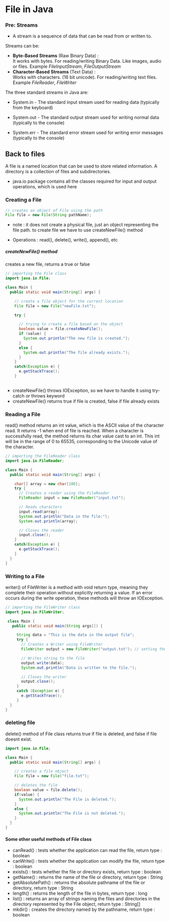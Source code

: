# File in Java

### Pre: Streams
- A stream is a sequence of data that can be read from or written to.

Streams can be:
-    **Byte-Based Streams** (Raw Binary Data) : <br> It works with bytes. For reading/writing Binary Data. Like images, audio or files. 
    Example *FileInputStream*, *FileOutputStream* 
- **Character-Based Streams** (Text Data) : <br> Works with characters. (16 bit unicode). For reading/writing text files. 
    Example *FileReader*, *FileWriter*


The three standard streams in Java are:

- System.in - The standard input stream used for reading data (typically from the keyboard)

- System.out - The standard output stream used for writing normal data (typically to the console)

- System.err - The standard error stream used for writing error messages (typically to the console)


## Back to files
A file is a named location that can be used to store related information.
A directory is a collection of files and subdirectories.
<br>
- java.io package contains all the classes required for input and output operations, which is used here

### Creating a File
```java
// creates an object of File using the path 
File file = new File(String pathName);
```

- note : it does not create a physical file, just an object representing the file path. to create file we have to use createNewFile() method

- Operations : read(), delete(), write(), append(), etc

##### createNewFile() method
creates a new file, returns a true or false
```java
// importing the File class
import java.io.File;

class Main {
  public static void main(String[] args) {

    // create a file object for the current location
    File file = new File("newFile.txt");

    try {

      // trying to create a file based on the object
      boolean value = file.createNewFile();
      if (value) {
        System.out.println("The new file is created.");
      }
      else {
        System.out.println("The file already exists.");
      }
    }
    catch(Exception e) {
      e.getStackTrace();
    }
  
```

- createNewFile() throws IOException, so we have to handle it using try-catch or throws keyword
- createNewFile() returns true if file is created, false if file already exists


### Reading a File
read() method returns an int value, which is the ASCII value of the character read. It returns -1 when end of file is reached.
When a character is successfully read, the method returns its char value cast to an int. This int will be in the range of 0 to 65535, corresponding to the Unicode value of the character.
```java
// importing the FileReader class
import java.io.FileReader;

class Main {
  public static void main(String[] args) {

    char[] array = new char[100];
    try {
      // Creates a reader using the FileReader
      FileReader input = new FileReader("input.txt");

      // Reads characters
      input.read(array);
      System.out.println("Data in the file:");
      System.out.println(array);

      // Closes the reader
      input.close();
    }
    catch(Exception e) {
      e.getStackTrace();
    }
  }
}
```


### Writing to a File
writer() of FileWriter is a method with void return type, meaning they complete their operation without explicitly returning a value. If an error occurs during the write operation, these methods will throw an IOException.
```java
// importing the FileWriter class
import java.io.FileWriter;

 class Main {
   public static void main(String args[]) {

     String data = "This is the data in the output file";
     try {
       // Creates a Writer using FileWriter
       FileWriter output = new FileWriter("output.txt"); // setting the second argument to true will append the data to the file instead of overwriting it

       // Writes string to the file
       output.write(data);
       System.out.println("Data is written to the file.");

       // Closes the writer
       output.close();
     }
     catch (Exception e) {
       e.getStackTrace();
     }
  }
}
```


### deleting file
delete() method of File class returns true if file is deleted, and false if file doesnt exist.
```java
import java.io.File;

class Main {
  public static void main(String[] args) {

    // creates a file object
    File file = new File("file.txt");

    // deletes the file
    boolean value = file.delete();
    if(value) {
      System.out.println("The File is deleted.");
    }
    else {
      System.out.println("The File is not deleted.");
    }
  }
}
```

#### Some other useful methods of File class
- canRead() : tests whether the application can read the file, return type : boolean
- canWrite() : tests whether the application can modify the file, return type : boolean
- exists() : tests whether the file or directory exists, return type : boolean
- getName() : returns the name of the file or directory, return type : String
- getAbsolutePath() : returns the absolute pathname of the file or directory, return type : String
- length() : returns the length of the file in bytes, return type : long
- list() : returns an array of strings naming the files and directories in the directory represented by the File object, return type : String[]
- mkdir() : creates the directory named by the pathname, return type : boolean


